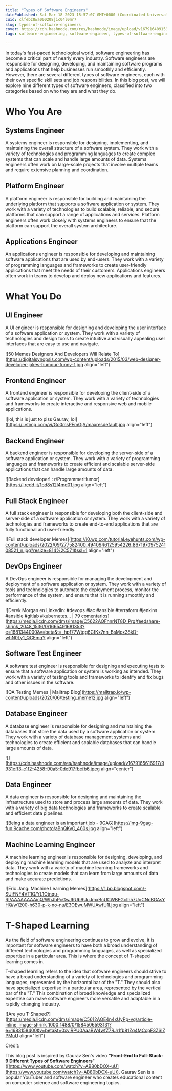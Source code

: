```yaml
---
title: "Types of Software Engineers"
datePublished: Sat Mar 18 2023 18:57:07 GMT+0000 (Coordinated Universal Time)
cuid: clfebz8wa000208jic04l0mr7
slug: types-of-software-engineers
cover: https://cdn.hashnode.com/res/hashnode/image/upload/v1679164091532/126f80dd-4321-4afe-bb9a-b53ff1b35c9c.png
tags: software-engineering, software-engineer, types-of-software-engineer

---
```


In today's fast-paced technological world, software engineering has become a critical part of nearly every industry. Software engineers are responsible for designing, developing, and maintaining software programs and applications that help businesses run smoothly and efficiently. However, there are several different types of software engineers, each with their own specific skill sets and job responsibilities. In this blog post, we will explore nine different types of software engineers, classified into two categories based on who they are and what they do.

# Who You Are

## Systems Engineer

A systems engineer is responsible for designing, implementing, and maintaining the overall structure of a software system. They work with a variety of technologies and programming languages to create complex systems that can scale and handle large amounts of data. Systems engineers often work on large-scale projects that involve multiple teams and require extensive planning and coordination.

## Platform Engineer

A platform engineer is responsible for building and maintaining the underlying platform that supports a software application or system. They work with a variety of technologies to build scalable, reliable, and secure platforms that can support a range of applications and services. Platform engineers often work closely with systems engineers to ensure that the platform can support the overall system architecture.

## Applications Engineer

An applications engineer is responsible for developing and maintaining software applications that are used by end-users. They work with a variety of programming languages and frameworks to create user-friendly applications that meet the needs of their customers. Applications engineers often work in teams to develop and deploy new applications and features.

# What You Do

## UI Engineer

A UI engineer is responsible for designing and developing the user interface of a software application or system. They work with a variety of technologies and design tools to create intuitive and visually appealing user interfaces that are easy to use and navigate.

![50 Memes Designers And Developers Will Relate To](https://digitalsynopsis.com/wp-content/uploads/2015/03/web-designer-developer-jokes-humour-funny-1.jpg align="left")

## Frontend Engineer

A frontend engineer is responsible for developing the client-side of a software application or system. They work with a variety of technologies and frameworks to create interactive and responsive web and mobile applications.

![lol, this is just to piss Gaurav, lol](https://i.ytimg.com/vi/Gc0msPEmGjA/maxresdefault.jpg align="left")

## Backend Engineer

A backend engineer is responsible for developing the server-side of a software application or system. They work with a variety of programming languages and frameworks to create efficient and scalable server-side applications that can handle large amounts of data.

![Backend developer! : r/ProgrammerHumor](https://i.redd.it/1pd8s12l4md01.jpg align="left")

## Full Stack Engineer

A full stack engineer is responsible for developing both the client-side and server-side of a software application or system. They work with a variety of technologies and frameworks to create end-to-end applications that are fully functional and user-friendly.

![Full stack developer Memes](https://i0.wp.com/tutorial.eyehunts.com/wp-content/uploads/2022/09/277582400_4940946125954226_867197097524108521_n.jpg?resize=814%2C571&ssl=1 align="left")

## DevOps Engineer

A DevOps engineer is responsible for managing the development and deployment of a software application or system. They work with a variety of tools and technologies to automate the deployment process, monitor the performance of the system, and ensure that it is running smoothly and efficiently.

![Derek Morgan en LinkedIn: #devops #iac #ansible #terraform #jenkins  #ansible #gitlab #kubernetes… | 79 comentarios](https://media.licdn.com/dms/image/C5622AQFnnrNT8D_Prg/feedshare-shrink_2048_1536/0/1665491681353?e=1681344000&v=beta&t=_hpf77Wtqg6CfKx7nn_BsMox38kD-whN0Ly1_QCEmqY align="left")

## Software Test Engineer

A software test engineer is responsible for designing and executing tests to ensure that a software application or system is working as intended. They work with a variety of testing tools and frameworks to identify and fix bugs and other issues in the software.

![QA Testing Memes | Mailtrap Blog](https://mailtrap.io/wp-content/uploads/2020/06/testing_meme12.jpg align="left")

## Database Engineer

A database engineer is responsible for designing and maintaining the databases that store the data used by a software application or system. They work with a variety of database management systems and technologies to create efficient and scalable databases that can handle large amounts of data.

![](https://cdn.hashnode.com/res/hashnode/image/upload/v1679165616917/9931eff3-c1f2-4258-90a5-0de917fbcfb6.jpeg align="center")

## Data Engineer

A data engineer is responsible for designing and maintaining the infrastructure used to store and process large amounts of data. They work with a variety of big data technologies and frameworks to create scalable and efficient data pipelines.

![Being a data engineer is an important job - 9GAG](https://img-9gag-fun.9cache.com/photo/aBnQKvO_460s.jpg align="left")

## Machine Learning Engineer

A machine learning engineer is responsible for designing, developing, and deploying machine learning models that are used to analyze and interpret data. They work with a variety of machine learning frameworks and technologies to create models that can learn from large amounts of data and make accurate predictions.

![Eric Jang: Machine Learning Memes](https://1.bp.blogspot.com/-SUiFNF4VT1Q/YL1Otnqu-RI/AAAAAAAAicQ/WhJbPcGwJRUb9UuJmxBcUCWBFGcIh57UgCNcBGAsYHQ/w1200-h630-p-k-no-nu/E3OEwuMWUAwfU1I.jpg align="left")

# T-Shaped Learning

As the field of software engineering continues to grow and evolve, it is important for software engineers to have both a broad understanding of different technologies and programming languages, as well as specialized expertise in a particular area. This is where the concept of T-shaped learning comes in.

T-shaped learning refers to the idea that software engineers should strive to have a broad understanding of a variety of technologies and programming languages, represented by the horizontal bar of the "T." They should also have specialized expertise in a particular area, represented by the vertical bar of the "T." This combination of broad knowledge and specialized expertise can make software engineers more versatile and adaptable in a rapidly changing industry.

![Are you T-Shaped?](https://media.licdn.com/dms/image/C5612AQE4n4xUyPp-vg/article-inline_image-shrink_1000_1488/0/1584506593131?e=1683158400&v=beta&t=0xviRPU0AaaBW4wfZ7RJr1fb81Zq4MCcpF3ZSlZPMuU align="left")

Credit:

This blog post is inspired by Gaurav Sen's video **"Front-End to Full-Stack: 9 Different Types of Software Engineers**" ([https://www.youtube.com/watch?v=AB80bDOX-uU](https://www.youtube.com/watch?v=AB80bDOX-uU)). Gaurav Sen is a popular YouTuber and software engineer who creates educational content on computer science and software engineering topics.